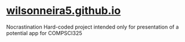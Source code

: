 # [wilsonneira5.github.io](https://wilsonnexus.github.io/Nocrastination/)
Nocrastination
Hard-coded project intended only for presentation of a potential app for COMPSCI325
